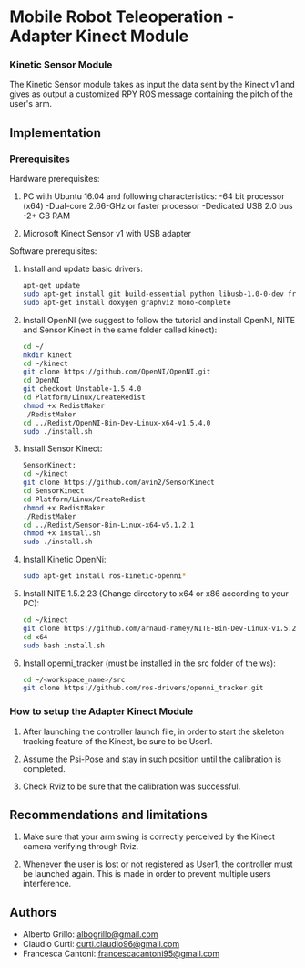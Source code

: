 # Mobile Robot Teleoperation - Adapter Kinect Module

### Kinetic Sensor Module

The Kinetic Sensor module takes as input the data sent by the Kinect v1 and gives as output a customized RPY ROS message containing the pitch of the user's arm.

## Implementation

### Prerequisites

Hardware prerequisites:

1. PC with Ubuntu 16.04 and following characteristics:
	-64 bit processor (x64)
    -Dual-core 2.66-GHz or faster processor
	-Dedicated USB 2.0 bus
	-2+ GB RAM

1. Microsoft Kinect Sensor v1 with USB adapter
 
Software prerequisites:

1. Install and update basic drivers:
    ```bash
    apt-get update
    sudo apt-get install git build-essential python libusb-1.0-0-dev freeglut3-dev openjdk-8-jdk
    sudo apt-get install doxygen graphviz mono-complete

    ```
1. Install OpenNI (we suggest to follow the tutorial and install OpenNI, NITE and Sensor Kinect in  the same folder called kinect):
	```bash
   	cd ~/
	mkdir kinect
	cd ~/kinect
	git clone https://github.com/OpenNI/OpenNI.git
	cd OpenNI 
	git checkout Unstable-1.5.4.0	
	cd Platform/Linux/CreateRedist
	chmod +x RedistMaker
	./RedistMaker
	cd ../Redist/OpenNI-Bin-Dev-Linux-x64-v1.5.4.0
	sudo ./install.sh
    ```
1.  Install Sensor Kinect:
	```bash
    SensorKinect:
	cd ~/kinect
	git clone https://github.com/avin2/SensorKinect
	cd SensorKinect
	cd Platform/Linux/CreateRedist
	chmod +x RedistMaker
	./RedistMaker
	cd ../Redist/Sensor-Bin-Linux-x64-v5.1.2.1 
	chmod +x install.sh
	sudo ./install.sh 
    ```
    
1.  Install Kinetic OpenNi:
    ```bash    
    sudo apt-get install ros-kinetic-openni*
    ```

1. Install NITE 1.5.2.23 (Change directory to x64 or x86 according to your PC):
	```bash  
	cd ~/kinect  
    git clone https://github.com/arnaud-ramey/NITE-Bin-Dev-Linux-v1.5.2.23.git
	cd x64
	sudo bash install.sh
    ```
1. Install openni_tracker (must be installed in the src folder of the ws):
	```bash    
	cd ~/<workspace_name>/src
    git clone https://github.com/ros-drivers/openni_tracker.git 
    ```

### How to setup the Adapter Kinect Module

1. After launching the controller launch file, in order to start the skeleton tracking feature of the Kinect, be sure to be User1.

1. Assume the [Psi-Pose](http://3.bp.blogspot.com/-t9FxKt9JUts/TWfK4juSF7I/AAAAAAAABBI/36-uvouIG7I/s320/PsiPose.gif) and stay in such position until the calibration is completed. 

1. Check Rviz to be sure that the calibration was successful. 

## Recommendations and limitations

1. Make sure that your arm swing is correctly perceived by the Kinect camera verifying through Rviz.

1. Whenever the user is lost or not registered as User1, the controller must be launched again. This is made in order to prevent multiple users interference.

## Authors
* Alberto Grillo: albogrillo@gmail.com
* Claudio Curti: curti.claudio96@gmail.com
* Francesca Cantoni: francescacantoni95@gmail.com
